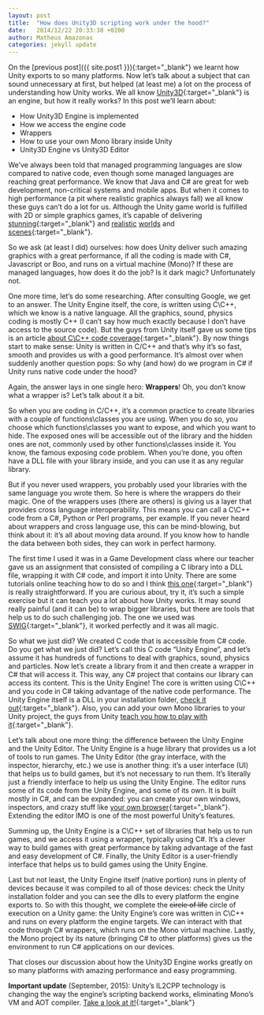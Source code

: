 ```yaml
---
layout: post
title:  "How does Unity3D scripting work under the hood?"
date:   2014/12/22 20:33:38 +0200
author: Matheus Amazonas
categories: jekyll update
---
```

On the [previous post]({{ site.post1 }}){:target="_blank"} we learnt how Unity exports to so many platforms. Now let’s talk about a subject that can sound unnecessary at first, but helped (at least me) a lot on the process of understanding how Unity works. We all know [Unity3D](http://unity3d.com/){:target="_blank"} is an engine, but how it really works? In this post we’ll learn about:

- How Unity3D Engine is implemented
- How we access the engine code
- Wrappers
- How to use your own Mono library inside Unity
- Unity3D Engine vs Unity3D Editor

We’ve always been told that managed programming languages are slow compared to native code, even though some managed languages are reaching great performance. We know that Java and C# are great for web development, non-critical systems and mobile apps. But when it comes to high performance (a pit where realistic graphics always fall) we all know these guys can’t do a lot for us. Although the Unity game world is fulfilled with 2D or simple graphics games, it’s capable of delivering [stunning](http://www.youtube.com/watch?v=qbP7Z4btVvc){:target="_blank"} and [realistic](http://forum.unity3d.com/threads/9842-First-Unity-Game-screen-shots-(New-Level){:target="_blank"}) [worlds](http://thegolfclubgame.com/) and [scenes](http://www.navalaction.com/){:target="_blank"}.

So we ask (at least I did) ourselves: how does Unity deliver such amazing graphics with a great performance, if all the coding is made with C#, Javascript or Boo, and runs on a virtual machine (Mono)? If these are managed languages, how does it do the job? Is it dark magic? Unfortunately not.

One more time, let’s do some researching. After consulting Google, we get to an answer. The Unity Engine itself, the core, is written using C\C++, which we know is a native language. All the graphics, sound, physics coding is mostly C++ (I can’t say how much exactly because I don’t have access to the source code). But the guys from Unity itself gave us some tips is an article [about C\C++ code coverage](http://blogs.unity3d.com/2014/02/27/how-do-we-use-code-coverage-for-unity/){:target="_blank"}. By now things start to make sense: Unity is written in C/C++ and that’s why it’s so fast, smooth and provides us with a good performance. It’s almost over when suddenly another question pops: So why (and how) do we program in C# if Unity runs native code under the hood?

Again, the answer lays in one single hero: **Wrappers**! Oh, you don’t know what a wrapper is? Let’s talk about it a bit.

So when you are coding in C/C++, it’s a common practice to create libraries with a couple of functions\classes you are using. When you do so, you choose which functions\classes you want to expose, and which you want to hide. The exposed ones will be accessible out of the library and the hidden ones are not, commonly used by other functions\classes inside it. You know, the famous exposing code problem. When you’re done, you often have a DLL file with your library inside, and you can use it as any regular library.

But if you never used wrappers, you probably used your libraries with the same language you wrote them. So here is where the wrappers do their magic. One of the wrappers uses (there are others) is giving us a layer that provides cross language interoperability. This means you can call a C\C++ code from a C#, Python or Perl programs, per example. If you never heard about wrappers and cross language use, this can be mind-blowing, but think about it: it’s all about moving data around. If you know how to handle the data between both sides, they can work in perfect harmony.

The first time I used it was in a Game Development class where our teacher gave us an assignment that consisted of compiling a C library into a DLL file, wrapping it with C# code, and import it into Unity. There are some tutorials online teaching how to do so and I think [this one](http://ericeastwood.com/blog/17/unity-and-dlls-c-managed-and-c-unmanaged){:target="_blank"} is really straightforward. If you are curious about, try it, it’s such a simple exercise but it can teach you a lot about how Unity works. It may sound really painful (and it can be) to wrap bigger libraries, but there are tools that help us to do such challenging job. The one we used was [SWIG](http://www.swig.org/){:target="_blank"}, it worked perfectly and it was all magic.

So what we just did? We created C code that is accessible from C# code. Do you get what we just did? Let’s call this C code “Unity Engine”, and let’s assume it has hundreds of functions to deal with graphics, sound, physics and particles. Now let’s create a library from it and then create a wrapper in C# that will access it. This way, any C# project that contains our library can access its content. This is the Unity Engine! The core is written using C\C++ and you code in C# taking advantage of the native code performance. The Unity Engine itself is a DLL in your installation folder, [check it out](http://docs.unity3d.com/Documentation/Manual/UsingDLL.html){:target="_blank"}. Also, you can add your own Mono libraries to your Unity project, the guys from Unity [teach you how to play with it](http://docs.unity3d.com/Documentation/Manual/UsingDLL.html){:target="_blank"}.

Let’s talk about one more thing: the difference between the Unity Engine and the Unity Editor. The Unity Engine is a huge library that provides us a lot of tools to run games. The Unity Editor (the gray interface, with the inspector, hierarchy, etc.) we use is another thing: it’s a user interface (UI) that helps us to build games, but it’s not necessary to run them. It’s literally just a friendly interface to help us using the Unity Engine. The editor runs some of its code from the Unity Engine, and some of its own. It is built mostly in C#, and can be expanded: you can create your own windows, inspectors, and crazy stuff like [your own browser](http://youtu.be/itkm-emb5tg?t=49m46s){:target="_blank"}. Extending the editor IMO is one of the most powerful Unity’s features.

Summing up, the Unity Engine is a C\C++ set of libraries that help us to run games, and we access it using a wrapper, typically using C#. It’s a clever way to build games with great performance by taking advantage of the fast and easy development of C#. Finally, the Unity Editor is a user-friendly interface that helps us to build games using the Unity Engine.

Last but not least, the Unity Engine itself (native portion) runs in plenty of devices because it was compiled to all of those devices: check the Unity installation folder and you can see the dlls to every platform the engine exports to. So with this thought, we complete the ~~circle of life~~ circle of execution on a Unity game: the Unity Engine’s core was written in C\C++ and runs on every platform the engine targets. We can interact with that code through C# wrappers, which runs on the Mono virtual machine. Lastly, the Mono project by its nature (bringing C# to other platforms) gives us the environment to run C# applications on our devices.

That closes our discussion about how the Unity3D Engine works greatly on so many platforms with amazing performance and easy programming.

**Important update** (September, 2015): Unity’s IL2CPP technology is changing the way the engine’s scripting backend works, eliminating Mono’s VM and AOT compiler. [Take a look at it!](http://blogs.unity3d.com/2014/05/20/the-future-of-scripting-in-unity/){:target="_blank"}